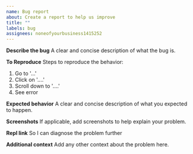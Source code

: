 ```yaml
---
name: Bug report
about: Create a report to help us improve
title: ""
labels: bug
assignees: noneofyourbusiness1415252
---
```


**Describe the bug**
A clear and concise description of what the bug is.

**To Reproduce**
Steps to reproduce the behavior:

1. Go to '...'
2. Click on '....'
3. Scroll down to '....'
4. See error

**Expected behavior**
A clear and concise description of what you expected to happen.

**Screenshots**
If applicable, add screenshots to help explain your problem.

**Repl link**
So I can diagnose the problem further

**Additional context**
Add any other context about the problem here.
